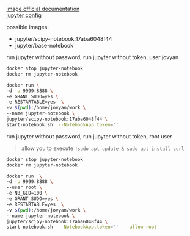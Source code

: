[image official documentation](https://jupyter-docker-stacks.readthedocs.io/en/latest/)  
[jupyter config](https://jupyter-notebook.readthedocs.io/en/stable/config.html)  


possible images:
* jupyter/scipy-notebook:17aba6048f44
* jupyter/base-notebook


run jupyter without password, run jupyter without token, user jovyan
```sh
docker stop jupyter-notebook
docker rm jupyter-notebook

docker run \
-d -p 9999:8888 \
-e GRANT_SUDO=yes \
-e RESTARTABLE=yes  \
-v $(pwd):/home/jovyan/work \
--name jupyter-notebook \
jupyter/scipy-notebook:17aba6048f44 \
start-notebook.sh  --NotebookApp.token=''
```

run jupyter without password, run jupyter without token, root user
> allow you to execute ```!sudo apt update & sudo apt install curl ```
```sh
docker stop jupyter-notebook
docker rm jupyter-notebook

docker run  \
-d -p 9999:8888 \
--user root \
-e NB_GID=100 \
-e GRANT_SUDO=yes \
-e RESTARTABLE=yes  \
-v $(pwd):/home/jovyan/work \
--name jupyter-notebook \
jupyter/scipy-notebook:17aba6048f44 \
start-notebook.sh  --NotebookApp.token=''  --allow-root
```
